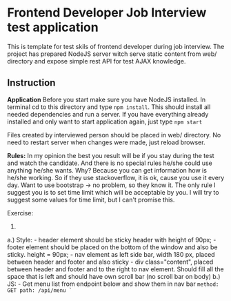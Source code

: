 Frontend Developer Job Interview test application
===================================================

This is template for test skils of frontend developer during job interview.
The project has prepared NodeJS server witch serve static content from web/ directory and 
expose simple rest API for test AJAX knowledge.

Instruction
--------------------------
**Application**
Before you start make sure you have NodeJS installed. 
In terminal cd to this directory and type ``npm install``. 
This should install all needed dependencies and run a server. 
If you have everything already installed and only want to start application again, just type ``npm start``

Files created by interviewed person should be placed in web/ directory. No need to restart server when changes were made, just reload browser. 

**Rules:** 
In my opinion the best you result will be if you stay during the test and watch the candidate. 
And there is no special rules he/she could use anything he/she wants. 
Why? Because you can get information how is he/she working. 
So if they use stackoverflow, it is ok, cause you use it every day. 
Want to use bootstrap -> no problem, so they know it.
The only rule I suggest you is to set time limit which will be acceptable by you. I will try to suggest some values for time limit, but I can't promise this.

Exercise:

1. 
a.) Style: 
    - header element should be sticky header with height of 90px;
    - footer element should be placed on the bottom of the window and also be sticky. height = 90px;
    - nav element as left side bar, width 180 px, placed between header and footer and also sticky
    - div class="content", placed between header and footer and to the right to nav element. 
    Should fill all the space that is left and should have own scroll bar (no scroll bar on body)
b.) JS:
    - Get menu list from endpoint below and show them in nav bar 
    ```
    method: GET
    path: /api/menu `
    ```
     
   
